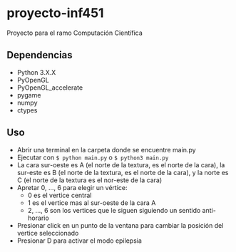 # proyecto-inf451
Proyecto para el ramo Computación Científica

## Dependencias
* Python 3.X.X
* PyOpenGL
* PyOpenGL_accelerate
* pygame
* numpy
* ctypes

## Uso
* Abrir una terminal en la carpeta donde se encuentre main.py
* Ejecutar con `$ python main.py` o `$ python3 main.py`
* La cara sur-oeste es A (el norte de la textura, es el norte de la cara), la sur-este es B (el norte de la textura, es el norte de la cara), y la norte es C (el norte de la textura es el nor-este de la cara)
* Apretar 0, ..., 6 para elegir un vértice:
  * 0 es el vertice central
  * 1 es el vertice mas al sur-oeste de la cara A
  * 2, ..., 6 son los vertices que le siguen siguiendo un sentido anti-horario
* Presionar click en un punto de la ventana para cambiar la posición del vertice seleccionado
* Presionar D para activar el modo epilepsia
